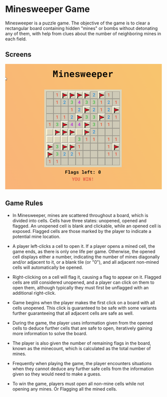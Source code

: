 # Minesweeper Game

Minesweeper is a puzzle game. The objective of the game is to clear a rectangular board containing hidden "mines" or bombs without detonating any of them, with help from clues about the number of neighboring mines in each field.

## Screens

![demo](images/screen.png)


## Game Rules

- In Minesweeper, mines are scattered throughout a board, which is divided into cells. Cells have three states: unopened, opened and flagged. An unopened cell is blank and clickable, while an opened cell is exposed. Flagged cells are those marked by the player to indicate a potential mine location.

- A player left-clicks a cell to open it. If a player opens a mined cell, the game ends, as there is only one life per game. Otherwise, the opened cell displays either a number, indicating the number of mines diagonally and/or adjacent to it, or a blank tile (or "0"), and all adjacent non-mined cells will automatically be opened. 

- Right-clicking on a cell will flag it, causing a flag to appear on it. Flagged cells are still considered unopened, and a player can click on them to open them, although typically they must first be unflagged with an additional right-click.

- Game begins when the player makes the first click on a board with all cells unopened. This click is guaranteed to be safe with some variants further guaranteeing that all adjacent cells are safe as well.

- During the game, the player uses information given from the opened cells to deduce further cells that are safe to open, iteratively gaining more information to solve the board. 

- The player is also given the number of remaining flags in the board, known as the minecount, which is calculated as the total number of mines.

- Frequently when playing the game, the player encounters situations when they cannot deduce any further safe cells from the information given so they would need to make a guess.

- To win the game, players must open all non-mine cells while not opening any mines. Or Flagging all the mined cells.